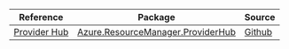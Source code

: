 | Reference | Package | Source |
|---|---|---|
|[Provider Hub](resourcemanager.providerhub-readme.md)|[Azure.ResourceManager.ProviderHub](https://www.nuget.org/packages/Azure.ResourceManager.ProviderHub)|[Github](https://github.com/Azure/azure-sdk-for-net/blob/main/sdk/providerhub/Azure.ResourceManager.ProviderHub)|
